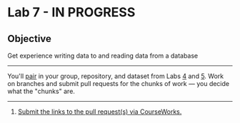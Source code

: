 # Lab 7 - IN PROGRESS

## Objective

Get experience writing data to and reading data from a database

---

You'll [pair](../docs/pairing.md) in your group, repository, and dataset from Labs [4](lab_04.md) and [5](lab_05.md). Work on branches and submit pull requests for the chunks of work — you decide what the "chunks" are.

---

1. [Submit the links to the pull request(s) via CourseWorks.](https://courseworks2.columbia.edu/courses/210480/assignments)
